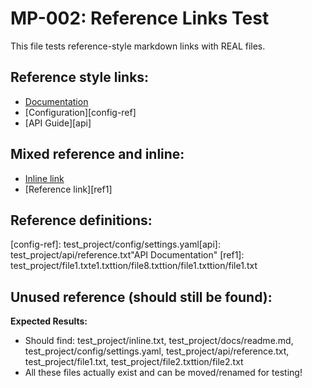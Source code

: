 # MP-002: Reference Links Test

This file tests reference-style markdown links with REAL files.

## Reference style links:
- [Documentation][doc-ref]
- [Configuration][config-ref]
- [API Guide][api]

## Mixed reference and inline:
- [Inline link](test_project/inline.txt)
- [Reference link][ref1]

## Reference definitions:
[doc-ref]: test_projects/docs/readme.mdd "Documentation"
[config-ref]: test_project/config/settings.yaml[api]: test_project/api/reference.txt"API Documentation"
[ref1]: test_project/file1.txte1.txttion/file8.txttion/file1.txttion/file1.txt

## Unused reference (should still be found):
[unused]: test_project/file2.txttion/file2.txt

**Expected Results:**
- Should find: test_project/inline.txt, test_project/docs/readme.md, test_project/config/settings.yaml, test_project/api/reference.txt, test_project/file1.txt, test_project/file2.txttion/file2.txt
- All these files actually exist and can be moved/renamed for testing!
